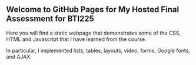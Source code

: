 ## Welcome to GitHub Pages for My Hosted Final Assessment for BTI225

Here you will find a static webpage that demonstrates some of the CSS, HTML and Javascript that I have learned from the course.

In particular, I implemented lists, tables, layouts, video, forms, Google fonts, and AJAX.


